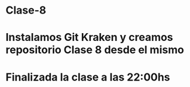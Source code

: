 # Clase-8
# Instalamos Git Kraken y creamos repositorio Clase 8 desde el mismo
# Finalizada la clase a las 22:00hs
